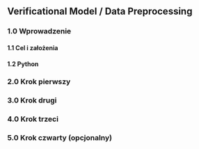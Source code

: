 ## Verificational Model / Data Preprocessing

  ### 1.0 Wprowadzenie
  
   #### 1.1 Cel i założenia
  
   #### 1.2 Python
  
  ### 2.0 Krok pierwszy
  ### 3.0 Krok drugi
  ### 4.0 Krok trzeci
  ### 5.0 Krok czwarty (opcjonalny)

